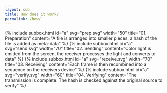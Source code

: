 ```yaml
---
layout: sub
title: How does it work?
permalink: /how/
---
```


{% include subbox.html id="a" svg="prep.svg" width="50" title="01. Preparation" content="A file is arranged into smaller pieces, a hash of the file is added as meta-data" %}
{% include subbox.html id="a" svg="send.svg" width="70" title="02. Sending" content="Color light is emitted from the screen, the receiver processes the light and converts to data" %}
{% include subbox.html id="a" svg="receive.svg" width="70" title="03. Receiving" content="Each frame is then recombined into a sequence on the receivers device" %}
{% include subbox.html id="a" svg="verify.svg" width="60" title="04. Verifying" content="The transmission is complete. The hash is checked against the original source to verify" %}
